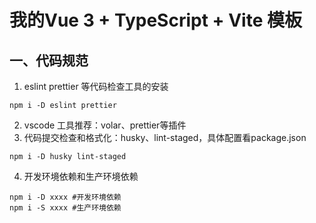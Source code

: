 # 我的Vue 3 + TypeScript + Vite 模板


## 一、代码规范
1. eslint prettier 等代码检查工具的安装
```shell
npm i -D eslint prettier 
```
2. vscode 工具推荐：volar、prettier等插件
3. 代码提交检查和格式化：husky、lint-staged，具体配置看package.json
```shell
npm i -D husky lint-staged
```
4. 开发环境依赖和生产环境依赖
```shell
npm i -D xxxx #开发环境依赖
npm i -S xxxx #生产环境依赖
```
